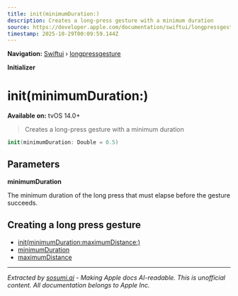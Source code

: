 ```yaml
---
title: init(minimumDuration:)
description: Creates a long-press gesture with a minimum duration
source: https://developer.apple.com/documentation/swiftui/longpressgesture/init(minimumduration:)
timestamp: 2025-10-29T00:09:59.144Z
---
```


**Navigation:** [Swiftui](/documentation/swiftui) › [longpressgesture](/documentation/swiftui/longpressgesture)

**Initializer**

# init(minimumDuration:)

**Available on:** tvOS 14.0+

> Creates a long-press gesture with a minimum duration

```swift
init(minimumDuration: Double = 0.5)
```

## Parameters

**minimumDuration**

The minimum duration of the long press that must elapse before the gesture succeeds.



## Creating a long press gesture

- [init(minimumDuration:maximumDistance:)](/documentation/swiftui/longpressgesture/init(minimumduration:maximumdistance:))
- [minimumDuration](/documentation/swiftui/longpressgesture/minimumduration)
- [maximumDistance](/documentation/swiftui/longpressgesture/maximumdistance)

---

*Extracted by [sosumi.ai](https://sosumi.ai) - Making Apple docs AI-readable.*
*This is unofficial content. All documentation belongs to Apple Inc.*
